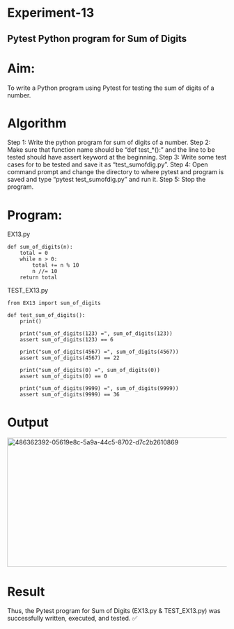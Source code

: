 # Experiment-13
## Pytest Python program for Sum of Digits 
# Aim: 
To write a Python program using Pytest for testing the sum of digits of a number.

# Algorithm
Step 1: Write the python program for sum of digits of a number.
Step 2: Make sure that function name should be “def test_*():” and the line to be tested
should have assert keyword at the beginning.
Step 3: Write some test cases for to be tested and save it as “test_sumofdig.py”.
Step 4: Open command prompt and change the directory to where pytest and program is
saved and type “pytest test_sumofdig.py” and run it.
Step 5: Stop the program. 
# Program: 
EX13.py
```
def sum_of_digits(n):
    total = 0
    while n > 0:
        total += n % 10
        n //= 10
    return total
```
TEST_EX13.py
```
from EX13 import sum_of_digits

def test_sum_of_digits():
    print()

    print("sum_of_digits(123) =", sum_of_digits(123))  
    assert sum_of_digits(123) == 6

    print("sum_of_digits(4567) =", sum_of_digits(4567))
    assert sum_of_digits(4567) == 22

    print("sum_of_digits(0) =", sum_of_digits(0))      
    assert sum_of_digits(0) == 0

    print("sum_of_digits(9999) =", sum_of_digits(9999)) 
    assert sum_of_digits(9999) == 36
```
# Output

<img width="1040" height="297" alt="486362392-05619e8c-5a9a-44c5-8702-d7c2b2610869" src="https://github.com/user-attachments/assets/a592424b-7e73-4561-b742-4ff72c242150" />

# Result 
Thus, the Pytest program for Sum of Digits (EX13.py & TEST_EX13.py) was successfully written, executed, and tested. ✅

